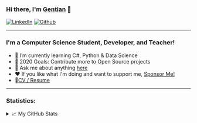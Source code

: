 ### Hi there, I'm [Gentian](http://gentiangashi.me/) 👋

<p>
<a href="https://www.linkedin.com/in/gentian-gashi/" target="_blank"><img alt="LinkedIn" src="https://img.shields.io/badge/linkedin-%230077B5.svg?&style=for-the-badge&logo=linkedin&logoColor=white" /></a>
<a href="mailto:genti_gashi8@hotmail.com" target="_blank"><img alt="Github" src="https://img.shields.io/badge/gmail-%23D14836.svg?&style=for-the-badge&logo=gmail&logoColor=white" /></a> 
</p>

<!--**GentianGashi/GentianGashi** is a ✨ _special_ ✨ repository because its `README.md` (this file) appears on your GitHub profile.-->
---
### I'm a Computer Science Student, Developer, and Teacher!

- 🌱 I’m currently learning C#, Python & Data Science
- 🥅 2020 Goals: Contribute more to Open Source projects
- 💬 Ask me about anything [here](https://github.com/GentianGashi/GentianGashi/issues)
- ❤️ If you like what I'm doing and want to support me, [Sponsor Me!](https://github.com/sponsors/GentianGashi)
- 📝[CV / Resume](https://drive.google.com/file/d/1A76ljQU96k7llZZhW-A9G8uTLNCnrnV_/view)

---
### Statistics:
<details>
<summary>📈 My GitHub Stats</summary>

<p align="center"> <img src="https://github-readme-stats.vercel.app/api?username=GentianGashi&show_icons=true&theme=default" alt="GentianGashi" />

</details>

